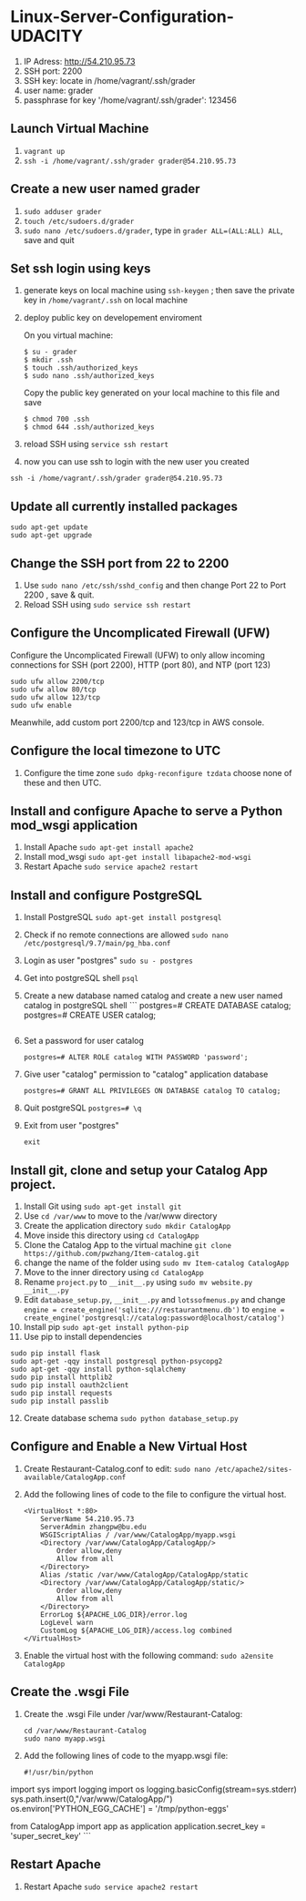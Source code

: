 # Linux-Server-Configuration-UDACITY

1. IP Adress: http://54.210.95.73
2. SSH port: 2200
3. SSH key: locate in /home/vagrant/.ssh/grader
4. user name: grader
5. passphrase for key '/home/vagrant/.ssh/grader': 123456

## Launch Virtual Machine
1. ```vagrant up```
2. ```ssh -i /home/vagrant/.ssh/grader grader@54.210.95.73```

## Create a new user named grader
1. `sudo adduser grader`
2. `touch /etc/sudoers.d/grader`
3. `sudo nano /etc/sudoers.d/grader`, type in `grader ALL=(ALL:ALL) ALL`, save and quit

## Set ssh login using keys
1. generate keys on local machine using `ssh-keygen` ; then save the private key in `/home/vagrant/.ssh` on local machine
2. deploy public key on developement enviroment

	On you virtual machine:
	```
	$ su - grader
	$ mkdir .ssh
	$ touch .ssh/authorized_keys
	$ sudo nano .ssh/authorized_keys
	```
	Copy the public key generated on your local machine to this file and save
	```
	$ chmod 700 .ssh
	$ chmod 644 .ssh/authorized_keys
	```

3. reload SSH using `service ssh restart`
4. now you can use ssh to login with the new user you created

  `ssh -i /home/vagrant/.ssh/grader grader@54.210.95.73`

## Update all currently installed packages

	sudo apt-get update
	sudo apt-get upgrade

## Change the SSH port from 22 to 2200
1. Use `sudo nano /etc/ssh/sshd_config` and then change Port 22 to Port 2200 , save & quit.
2. Reload SSH using `sudo service ssh restart`

## Configure the Uncomplicated Firewall (UFW)

Configure the Uncomplicated Firewall (UFW) to only allow incoming connections for SSH (port 2200), HTTP (port 80), and NTP (port 123)

	sudo ufw allow 2200/tcp
	sudo ufw allow 80/tcp
	sudo ufw allow 123/tcp
	sudo ufw enable

Meanwhile, add custom port 2200/tcp and 123/tcp in AWS console.
## Configure the local timezone to UTC
1. Configure the time zone `sudo dpkg-reconfigure tzdata`
   choose none of these and then UTC.

## Install and configure Apache to serve a Python mod_wsgi application
1. Install Apache `sudo apt-get install apache2`
2. Install mod_wsgi `sudo apt-get install libapache2-mod-wsgi`
3. Restart Apache `sudo service apache2 restart`

## Install and configure PostgreSQL
1. Install PostgreSQL `sudo apt-get install postgresql`
2. Check if no remote connections are allowed `sudo nano /etc/postgresql/9.7/main/pg_hba.conf`
3. Login as user "postgres" `sudo su - postgres`
4. Get into postgreSQL shell `psql`
5. Create a new database named catalog  and create a new user named catalog in postgreSQL shell
        ```
	postgres=# CREATE DATABASE catalog;
	postgres=# CREATE USER catalog;
	```
6. Set a password for user catalog

	```
	postgres=# ALTER ROLE catalog WITH PASSWORD 'password';
	```
7. Give user "catalog" permission to "catalog" application database

	```
	postgres=# GRANT ALL PRIVILEGES ON DATABASE catalog TO catalog;
	```
8. Quit postgreSQL `postgres=# \q`
9. Exit from user "postgres"

	```
	exit
	```

## Install git, clone and setup your Catalog App project.
1. Install Git using `sudo apt-get install git`
2. Use `cd /var/www` to move to the /var/www directory
3. Create the application directory `sudo mkdir CatalogApp`
4. Move inside this directory using `cd CatalogApp`
5. Clone the Catalog App to the virtual machine `git clone https://github.com/pwzhang/Item-catalog.git`
6. change the name of the folder using `sudo mv Item-catalog CatalogApp`
7. Move to the inner directory using `cd CatalogApp`
8. Rename `project.py` to `__init__.py` using `sudo mv website.py __init__.py`
9. Edit `database_setup.py`, `__init__.py` and `lotssofmenus.py` and change `engine = create_engine('sqlite:///restaurantmenu.db')` to `engine = create_engine('postgresql://catalog:password@localhost/catalog')`
10. Install pip `sudo apt-get install python-pip`
11. Use pip to install dependencies
   ```
   sudo pip install flask
   sudo apt-get -qqy install postgresql python-psycopg2
   sudo apt-get -qqy install python-sqlalchemy
   sudo pip install httplib2
   sudo pip install oauth2client
   sudo pip install requests
   sudo pip install passlib
   ```
12. Create database schema `sudo python database_setup.py`


## Configure and Enable a New Virtual Host
1. Create Restaurant-Catalog.conf to edit: `sudo nano /etc/apache2/sites-available/CatalogApp.conf`
2. Add the following lines of code to the file to configure the virtual host.

	```
	<VirtualHost *:80>
		ServerName 54.210.95.73
		ServerAdmin zhangpw@bu.edu
		WSGIScriptAlias / /var/www/CatalogApp/myapp.wsgi
		<Directory /var/www/CatalogApp/CatalogApp/>
			Order allow,deny
			Allow from all
		</Directory>
		Alias /static /var/www/CatalogApp/CatalogApp/static
		<Directory /var/www/CatalogApp/CatalogApp/static/>
			Order allow,deny
			Allow from all
		</Directory>
		ErrorLog ${APACHE_LOG_DIR}/error.log
		LogLevel warn
		CustomLog ${APACHE_LOG_DIR}/access.log combined
	</VirtualHost>
	```
3. Enable the virtual host with the following command: `sudo a2ensite CatalogApp`

## Create the .wsgi File
1. Create the .wsgi File under /var/www/Restaurant-Catalog:

	```
	cd /var/www/Restaurant-Catalog
	sudo nano myapp.wsgi
	```
2. Add the following lines of code to the myapp.wsgi file:

	```
	#!/usr/bin/python
import sys
import logging
import os
logging.basicConfig(stream=sys.stderr)
sys.path.insert(0,"/var/www/CatalogApp/")
os.environ['PYTHON_EGG_CACHE'] = '/tmp/python-eggs'

from CatalogApp import app as application
application.secret_key = 'super_secret_key'
	```

## Restart Apache
1. Restart Apache `sudo service apache2 restart `
